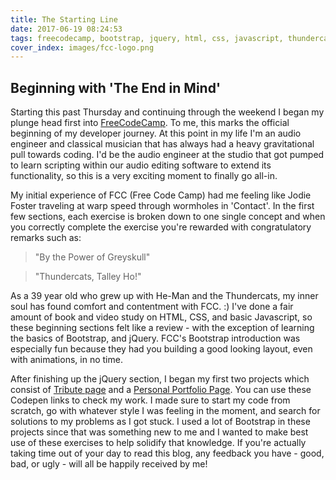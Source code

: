 ```yaml
---
title: The Starting Line
date: 2017-06-19 08:24:53
tags: freecodecamp, bootstrap, jquery, html, css, javascript, thundercats
cover_index: images/fcc-logo.png
---
```

## Beginning with 'The End in Mind'

Starting this past Thursday and continuing through the weekend I began my plunge head first into [FreeCodeCamp](https://www.freecodecamp.com). To me, this marks the official beginning of my developer journey. At this point in my life I'm an audio engineer and classical musician that has always had a heavy gravitational pull towards coding. I'd be the audio engineer at the studio that got pumped to learn scripting within our audio editing software to extend its functionality, so this is a very exciting moment to finally go all-in.

My initial experience of FCC (Free Code Camp) had me feeling like Jodie Foster traveling at warp speed through wormholes in 'Contact'. In the first few sections, each exercise is broken down to one single concept and when you correctly complete the exercise you're rewarded with congratulatory remarks such as:
 >"By the Power of Greyskull"

 >"Thundercats, Talley Ho!"

 As a 39 year old who grew up with He-Man and the Thundercats, my inner soul has found comfort and contentment with FCC. :) I've done a fair amount of book and video study on HTML, CSS, and basic Javascript, so these beginning sections felt like a review - with the exception of learning the basics of Bootstrap, and jQuery. FCC's Bootstrap introduction was especially fun because they had you building a good looking layout, even with animations, in no time.

 After finishing up the jQuery section, I began my first two projects which consist of [Tribute page](https://codepen.io/gtodd876/pen/GENybr) and a [Personal Portfolio Page](https://codepen.io/gtodd876/pen/BZpZmb). You can use these Codepen links to check my work. I made sure to start my code from scratch, go with whatever style I was feeling in the moment, and search for solutions to my problems as I got stuck. I used a lot of Bootstrap in these projects since that was something new to me and I wanted to make best use of these exercises to help solidify that knowledge. If you're actually taking time out of your day to read this blog, any feedback you have - good, bad, or ugly - will all be happily received by me!
